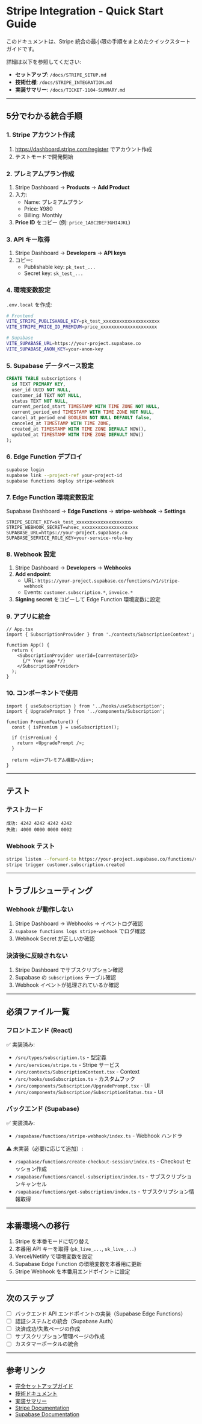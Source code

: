 # Stripe Integration - Quick Start Guide

このドキュメントは、Stripe 統合の最小限の手順をまとめたクイックスタートガイドです。

詳細は以下を参照してください:
- **セットアップ**: `/docs/STRIPE_SETUP.md`
- **技術仕様**: `/docs/STRIPE_INTEGRATION.md`
- **実装サマリー**: `/docs/TICKET-1104-SUMMARY.md`

---

## 5分でわかる統合手順

### 1. Stripe アカウント作成

1. https://dashboard.stripe.com/register でアカウント作成
2. テストモードで開発開始

### 2. プレミアムプラン作成

1. Stripe Dashboard → **Products** → **Add Product**
2. 入力:
   - Name: プレミアムプラン
   - Price: ¥980
   - Billing: Monthly
3. **Price ID** をコピー (例: `price_1ABC2DEF3GHI4JKL`)

### 3. API キー取得

1. Stripe Dashboard → **Developers** → **API keys**
2. コピー:
   - Publishable key: `pk_test_...`
   - Secret key: `sk_test_...`

### 4. 環境変数設定

`.env.local` を作成:

```bash
# Frontend
VITE_STRIPE_PUBLISHABLE_KEY=pk_test_xxxxxxxxxxxxxxxxxxxxx
VITE_STRIPE_PRICE_ID_PREMIUM=price_xxxxxxxxxxxxxxxxxxxxx

# Supabase
VITE_SUPABASE_URL=https://your-project.supabase.co
VITE_SUPABASE_ANON_KEY=your-anon-key
```

### 5. Supabase データベース設定

```sql
CREATE TABLE subscriptions (
  id TEXT PRIMARY KEY,
  user_id UUID NOT NULL,
  customer_id TEXT NOT NULL,
  status TEXT NOT NULL,
  current_period_start TIMESTAMP WITH TIME ZONE NOT NULL,
  current_period_end TIMESTAMP WITH TIME ZONE NOT NULL,
  cancel_at_period_end BOOLEAN NOT NULL DEFAULT false,
  canceled_at TIMESTAMP WITH TIME ZONE,
  created_at TIMESTAMP WITH TIME ZONE DEFAULT NOW(),
  updated_at TIMESTAMP WITH TIME ZONE DEFAULT NOW()
);
```

### 6. Edge Function デプロイ

```bash
supabase login
supabase link --project-ref your-project-id
supabase functions deploy stripe-webhook
```

### 7. Edge Function 環境変数設定

Supabase Dashboard → **Edge Functions** → **stripe-webhook** → **Settings**

```
STRIPE_SECRET_KEY=sk_test_xxxxxxxxxxxxxxxxxxxxx
STRIPE_WEBHOOK_SECRET=whsec_xxxxxxxxxxxxxxxxxxxxx
SUPABASE_URL=https://your-project.supabase.co
SUPABASE_SERVICE_ROLE_KEY=your-service-role-key
```

### 8. Webhook 設定

1. Stripe Dashboard → **Developers** → **Webhooks**
2. **Add endpoint**:
   - URL: `https://your-project.supabase.co/functions/v1/stripe-webhook`
   - Events: `customer.subscription.*`, `invoice.*`
3. **Signing secret** をコピーして Edge Function 環境変数に設定

### 9. アプリに統合

```tsx
// App.tsx
import { SubscriptionProvider } from './contexts/SubscriptionContext';

function App() {
  return (
    <SubscriptionProvider userId={currentUserId}>
      {/* Your app */}
    </SubscriptionProvider>
  );
}
```

### 10. コンポーネントで使用

```tsx
import { useSubscription } from '../hooks/useSubscription';
import { UpgradePrompt } from '../components/Subscription';

function PremiumFeature() {
  const { isPremium } = useSubscription();

  if (!isPremium) {
    return <UpgradePrompt />;
  }

  return <div>プレミアム機能</div>;
}
```

---

## テスト

### テストカード

```
成功: 4242 4242 4242 4242
失敗: 4000 0000 0000 0002
```

### Webhook テスト

```bash
stripe listen --forward-to https://your-project.supabase.co/functions/v1/stripe-webhook
stripe trigger customer.subscription.created
```

---

## トラブルシューティング

### Webhook が動作しない

1. Stripe Dashboard → Webhooks → イベントログ確認
2. `supabase functions logs stripe-webhook` でログ確認
3. Webhook Secret が正しいか確認

### 決済後に反映されない

1. Stripe Dashboard でサブスクリプション確認
2. Supabase の `subscriptions` テーブル確認
3. Webhook イベントが処理されているか確認

---

## 必須ファイル一覧

### フロントエンド (React)

✅ 実装済み:
- `/src/types/subscription.ts` - 型定義
- `/src/services/stripe.ts` - Stripe サービス
- `/src/contexts/SubscriptionContext.tsx` - Context
- `/src/hooks/useSubscription.ts` - カスタムフック
- `/src/components/Subscription/UpgradePrompt.tsx` - UI
- `/src/components/Subscription/SubscriptionStatus.tsx` - UI

### バックエンド (Supabase)

✅ 実装済み:
- `/supabase/functions/stripe-webhook/index.ts` - Webhook ハンドラ

⚠️ 未実装（必要に応じて追加）:
- `/supabase/functions/create-checkout-session/index.ts` - Checkout セッション作成
- `/supabase/functions/cancel-subscription/index.ts` - サブスクリプションキャンセル
- `/supabase/functions/get-subscription/index.ts` - サブスクリプション情報取得

---

## 本番環境への移行

1. Stripe を本番モードに切り替え
2. 本番用 API キーを取得 (`pk_live_...`, `sk_live_...`)
3. Vercel/Netlify で環境変数を設定
4. Supabase Edge Function の環境変数を本番用に更新
5. Stripe Webhook を本番用エンドポイントに設定

---

## 次のステップ

- [ ] バックエンド API エンドポイントの実装（Supabase Edge Functions）
- [ ] 認証システムとの統合（Supabase Auth）
- [ ] 決済成功/失敗ページの作成
- [ ] サブスクリプション管理ページの作成
- [ ] カスタマーポータルの統合

---

## 参考リンク

- [完全セットアップガイド](/docs/STRIPE_SETUP.md)
- [技術ドキュメント](/docs/STRIPE_INTEGRATION.md)
- [実装サマリー](/docs/TICKET-1104-SUMMARY.md)
- [Stripe Documentation](https://stripe.com/docs)
- [Supabase Documentation](https://supabase.com/docs)
